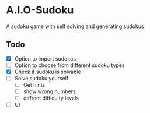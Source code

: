 # A.I.O-Sudoku
A sudoku game with self solving and generating sudokus

## Todo
- [x] Option to import sudokus
- [ ] Option to choose from different sudoku types
- [x] Check if sudoku is solvable
- [ ] Solve sudoku yourself
  - [ ] Get hints
  - [ ] show wrong numbers
  - [ ] diffrent difficulty levels  
- [ ] UI 